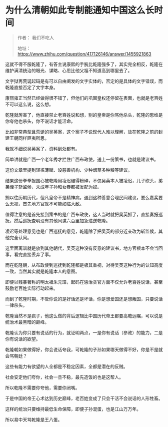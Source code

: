 # 为什么清朝如此专制能通知中国这么长时间

> 作者： 我们不吃人
>
> 地址：<https://www.zhihu.com/question/417126146/answer/1455921863>

这就不得不服乾隆了，有答主说康熙的手腕比乾隆强多了，其实完全相反，乾隆在维护满清统治的眼光、谋略、心思比他父祖不知道高到哪里去了。

文字狱再荒诞起码是有可以自由阐发的文字实体的，否定的是具体的文字错误，而乾隆直接否定了文字本身。

康熙雍正当然已经做得很不错了，但他们的巩固皇权还停留在表面，也就是老百姓不可以这么说，这么想。

乾隆就厉害了，他直接禁止老百姓说和想，别的皇帝是你骂他杀头，乾隆的思维是你夸他也杀头，你不说话才能活命。

比如非常典型且荒诞的吴英案，这个案子不说现代人难以理解，放在乾隆之前的封建王朝同样匪夷所思。

我就不细说吴英案了，资料到处都有。

简单讲就是广西一个老年秀才拦住广西布政使，送上一份策书，也就是建议书。

这份文章里提到轻徭薄赋、设慈善机构、少种烟草多种粮等建议。

结果这份拳拳报国心被乾隆用凌迟碾得粉碎，不仅吴英本人被凌迟，儿子砍头，弟弟侄子斩监候，未成年子孙和女眷都被发配为奴。

搁以往历朝历代，但凡皇帝不是精神病，遇到这种善意合理民间建议，要么嘉奖要么无视，首先地方官就不可能如临大敌。

值得注意的是首先接到策书的是广西布政使，这人当时就把吴英抓了，直接奏报巡抚，然后巡抚查明没有其他同谋六百里加急递送乾隆。

凌迟等处理意见也是广西巡抚的意见，乾隆除了把吴英的部分近亲改为斩监候，其他完全认同。

这里面离谱就是放到其他朝代，吴英这种没有反意的建议书，地方官根本不会当回事，看完直接丢弃了事。

而在乾隆朝，从布政使到巡抚到乾隆都是极其重视，对待吴英这种行为的认知高度一致，当然其实就是乾隆本人的意图。

即便以残暴著称的明太祖朱元璋，起码在惩治贪官方面不仅允许老百姓说话，甚至鼓励老百姓实际行动起来。

而到了乾隆时期，不管你说的是好话还是坏话，你是想爱国还是想叛国，只要说话一律杀头。

乾隆当然不是疯子，他这么做的背后逻辑比中国历代帝王都要高瞻远瞩，可以说是统治术最黑暗的巅峰。

乾隆认为你只要有说话的行为，就证明两点，一是你有说话（参政）的能力，二是你有说话的欲望。

乾隆朝如果做得好，你会说话夸我，可乾隆的子孙如果哪天做得不好，你是不是就会骂朝廷？

这些有能力有欲望的人全都是不稳定因素，全都是潜在的反贼。

社会安定他们夸你，社会一旦不稳，最先造饭的也是这帮人。

所以乾隆不需要你夸他，需要你闭嘴。

于是中国的帝王心术达到历史巅峰，老百姓变成了只会干活不会说话的人形牲畜。

这样的统治只要维持最低生命保障，即便子孙混蛋，也是江山万万年。

所以易中天骂乾隆是王八蛋。
